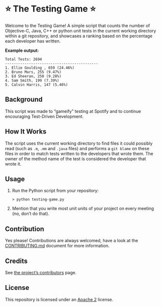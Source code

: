 # :star: The Testing Game :star:

Welcome to the Testing Game! A simple script that counts the number of Objective-C, Java, C++ or python unit tests in the current working directory within a git repository, and showcases a ranking based on the percentage each developer has written.

**Example output:**

```shell
Total Tests: 2694
-------------------------------------------
1. Ellie Goulding , 659 (24.46%)
2. Bruno Mars, 255 (9.47%)
3. Ed Sheeran, 250 (9.28%)
4. Sam Smith, 199 (7.39%)
5. Calvin Harris, 147 (5.46%)

```

## Background

This script was made to “gameify” testing at Spotify and to continue encouraging Test-Driven Development. 

## How It Works

The script uses the current working directory to find files it could possibly read (such as `.m`, `.mm` and `.java` files) and performs a `git blame` on these files in order to match tests written to the developers that wrote them. 
The owner of the method name of the test is considered the developer that wrote it.

## Usage

1. Run the Python script from your repository:

    ```shell
    > python testing-game.py
    ```

2. Mention that you write most unit units of your project on every meeting (no, don’t do that).


## Contribution

Yes please! Contributions are always welcomed, have a look at the [CONTRIBUTING.md](https://github.com/spotify/testing-game/blob/master/CONTRIBUTING.md) document for more information.

## Credits

See [the project’s contributors](https://github.com/spotify/testing-game/graphs/contributors) page.

## License

This repository is licensed under an [Apache 2](http://www.apache.org/licenses/LICENSE-2.0) license. 
